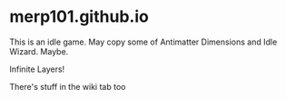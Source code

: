 # merp101.github.io
This is an idle game. May copy some of Antimatter Dimensions and Idle Wizard. Maybe.


Infinite Layers!

There's stuff in the wiki tab too

